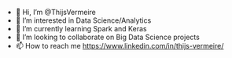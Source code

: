 - 👋 Hi, I’m @ThijsVermeire
- 👀 I’m interested in Data Science/Analytics
- 🌱 I’m currently learning Spark and Keras 
- 💞️ I’m looking to collaborate on Big Data Science projects 
- 📫 How to reach me https://www.linkedin.com/in/thijs-vermeire/ 
